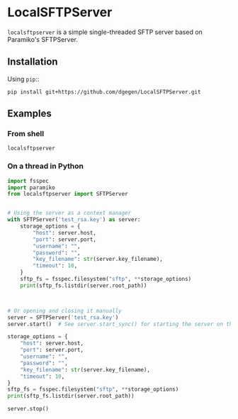 # LocalSFTPServer

`localsftpserver` is a simple single-threaded SFTP server based on Paramiko's SFTPServer.


## Installation

Using `pip`::
```shell
pip install git+https://github.com/dgegen/LocalSFTPServer.git
```


## Examples

### From shell

```shell
localsftpserver
```

### On a thread in Python

```python
import fsspec
import paramiko
from localsftpserver import SFTPServer


# Using the server as a context manager
with SFTPServer('test_rsa.key') as server:
    storage_options = {
        "host": server.host,
        "port": server.port,
        "username": "",
        "password": "",
        "key_filename": str(server.key_filename),
        "timeout": 10,
    }
    sftp_fs = fsspec.filesystem("sftp", **storage_options)
    print(sftp_fs.listdir(server.root_path))



# Or opening and closing it manually
server = SFTPServer('test_rsa.key')
server.start()  # See server.start_sync() for starting the server on the same thread.

storage_options = {
    "host": server.host,
    "port": server.port,
    "username": "",
    "password": "",
    "key_filename": str(server.key_filename),
    "timeout": 10,
}
sftp_fs = fsspec.filesystem("sftp", **storage_options)
print(sftp_fs.listdir(server.root_path))

server.stop()
```